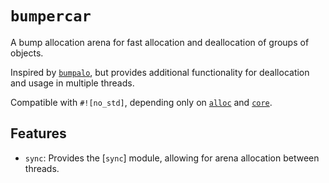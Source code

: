 # `bumpercar`

A bump allocation arena for fast allocation and deallocation of groups of objects.

Inspired by [`bumpalo`](https://crates.io/crates/bumpalo), but provides additional functionality
for deallocation and usage in multiple threads.

Compatible with `#![no_std]`, depending only on [`alloc`](https://doc.rust-lang.org/alloc/) and
[`core`](https://doc.rust-lang.org/core/index.html).

## Features

- `sync`: Provides the [`sync`] module, allowing for arena allocation between threads.
